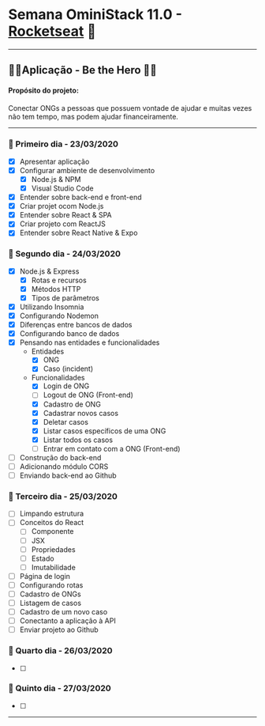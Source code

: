 # Semana OminiStack 11.0 - [Rocketseat](https://rocketseat.com.br/) 🚀

---

## 🦸‍♀️Aplicação - Be the Hero 🦸‍♂️

#### Propósito do projeto:

Conectar ONGs a pessoas que possuem vontade de ajudar e muitas vezes não tem tempo, mas podem ajudar financeiramente.

---

### 📌 Primeiro dia - 23/03/2020

- [x] Apresentar aplicação
- [x] Configurar ambiente de desenvolvimento
  - [x] Node.js & NPM
  - [x] Visual Studio Code
- [x] Entender sobre back-end e front-end
- [x] Criar projet ocom Node.js
- [x] Entender sobre React & SPA
- [x] Criar projeto com ReactJS
- [x] Entender sobre React Native & Expo

### 📌 Segundo dia - 24/03/2020

- [x] Node.js & Express
  - [x] Rotas e recursos
  - [x] Métodos HTTP
  - [x] Tipos de parâmetros
- [x] Utilizando Insomnia
- [x] Configurando Nodemon
- [x] Diferenças entre bancos de dados
- [x] Configurando banco de dados
- [x] Pensando nas entidades e funcionalidades
  - Entidades
    - [x] ONG
    - [x] Caso (incident)
  - Funcionalidades
    - [x] Login de ONG
    - [ ] Logout de ONG (Front-end)
    - [x] Cadastro de ONG
    - [x] Cadastrar novos casos
    - [x] Deletar casos
    - [x] Listar casos específicos de uma ONG
    - [x] Listar todos os casos
    - [ ] Entrar em contato com a ONG (Front-end)
- [ ] Construção do back-end
- [ ] Adicionando módulo CORS
- [ ] Enviando back-end ao Github

### 📌 Terceiro dia - 25/03/2020

- [ ] Limpando estrutura
- [ ] Conceitos do React
  - [ ] Componente
  - [ ] JSX
  - [ ] Propriedades
  - [ ] Estado
  - [ ] Imutabilidade
- [ ] Página de login
- [ ] Configurando rotas
- [ ] Cadastro de ONGs
- [ ] Listagem de casos
- [ ] Cadastro de um novo caso
- [ ] Conectanto a aplicação à API
- [ ] Enviar projeto ao Github

### 📌 Quarto dia - 26/03/2020

- [ ]

### 📌 Quinto dia - 27/03/2020

- [ ]

---
